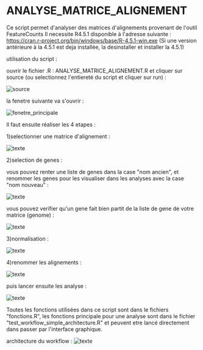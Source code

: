 # ANALYSE_MATRICE_ALIGNEMENT


Ce script permet d'analyser des matrices d'alignements provenant de l'outil FeatureCounts 
Il necessite R4.5.1 disponible à l'adresse suivante : https://cran.r-project.org/bin/windows/base/R-4.5.1-win.exe
(Si une version antérieure à la 4.5.1 est deja installée, la desinstaller et installer la 4.5.1)


utilisation du script :

ouvrir le fichier .R : ANALYSE_MATRICE_ALIGNEMENT.R et cliquer sur source (ou selectionnez l'entiereté du script et cliquer sur run) :

![source](annexes/images/source.png)

la fenetre suivante va s'ouvrir : 

![fenetre_principale](annexes/images/fenetre_pincipale.png)

Il faut ensuite réaliser les 4 etapes :

1)selectionner une matrice d'alignement :

![texte](annexes/images/matrice.png)

2)selection de genes :

vous pouvez renter une liste de genes dans la case "nom ancien", et renommer les genes pour les visualiser dans les analyses avec la case "nom nouveau" :

![texte](annexes/images/gene1.png)

vous pouvez verifier qu'un gene fait bien partit de la liste de gene de votre matrice (genome) :

![texte](annexes/images/gene2.png)

3)normalisation :

![texte](annexes/images/normalisation.png)

4)renommer les alignements :

![texte](annexes/images/renomme_align.png)

puis lancer ensuite les analyse :

![texte](annexes/images/analyse.png)



Toutes les fonctions utilisées dans ce script sont dans le fichiers "fonctions.R",
les fonctions principale pour une analyse sont dans le fichier "test_workflow_simple_architecture.R" et peuvent etre lancé directement dans passer par l'interface graphique.

architecture du workflow : 
![texte](annexes/images/workflow.png)


